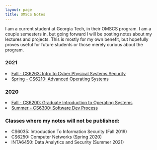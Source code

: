 ```yaml
---
layout: page
title: OMSCS Notes
---
```


I am a current student at Georgia Tech, in their OMSCS program.  I am a couple semesters in, but going forward I will be posting
notes about my lectures and projects.  This is mostly for my own benefit, but hopefully proves useful for future students or those merely curious about
the program.

<section>
<h3>2021</h3>
<li>
<a href="{{ "/omscs_classes/ICPSS" | prepend: site.baseurl | append: ".html" | replace: '//', '/' }}">
    Fall - CS6263: Intro to Cyber Physical Systems Security
</a>
</li>

<li>
<a href="{{ "/omscs_classes/AOS" | prepend: site.baseurl | append: ".html" | replace: '//', '/' }}">
    Spring - CS6210: Advanced Operating Systems
</a>
</li>
</section>

<section>
<h3>2020</h3>
<li>
<a href="{{ "/omscs_classes/GIOS" | prepend: site.baseurl | append: ".html" | replace: '//', '/' }}">
    Fall - CS6200: Graduate Introduction to Operating Systems
</a>
</li>

<li>
<a href="{{ "/omscs_classes/SDP" | prepend: site.baseurl | append: ".html" | replace: '//', '/' }}">
    Summer - CS6300: Software Dev Process
</a>
</li>
</section>

<section>
<h3>Classes where my notes will not be published:</h3>
<li>CS6035: Introduction To Information Security (Fall 2019)</li>
<li>CS6250: Computer Networks (Spring 2020)</li>
<li>INTA6450: Data Analytics and Security (Summer 2021)</li>
</section>